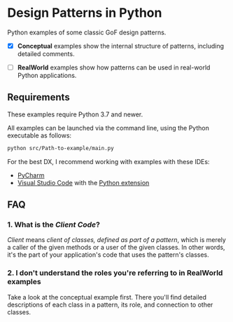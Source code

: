 # Design Patterns in Python

Python examples of some classic GoF design patterns.

- [x] **Conceptual** examples show the internal structure of patterns, including detailed comments.

- [ ] **RealWorld** examples show how patterns can be used in real-world Python applications.

## Requirements

These examples require Python 3.7 and newer.

All examples can be launched via the command line, using the Python executable as follows:

```sh
python src/Path-to-example/main.py
```

For the best DX, I recommend working with examples with these IDEs:

- [PyCharm](https://www.jetbrains.com/pycharm/)
- [Visual Studio Code](https://code.visualstudio.com/) with the [Python extension](https://marketplace.visualstudio.com/items?itemName=ms-python.python)

## FAQ

### 1. What is the _Client Code_?

_Client_ means _client of classes, defined as part of a pattern_, which is merely a caller of the given methods or a user of the given classes. In other words, it's the part of your application's code that uses the pattern's classes.

### 2. I don't understand the roles you're referring to in RealWorld examples

Take a look at the conceptual example first. There you'll find detailed descriptions of each class in a pattern, its role, and connection to other classes.
